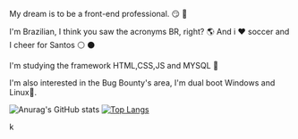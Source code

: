 My dream is to be a front-end professional. :smirk: :raised_hands:

I'm Brazilian, I think you saw the acronyms BR, right? :earth_americas: And i :heart: soccer and I cheer for Santos :white_circle: :black_circle:

I'm studying the framework HTML,CSS,JS and MYSQL :blue_book:

I'm also interested in the Bug Bounty's area, I'm dual boot Windows and Linux:penguin:.

![Anurag's GitHub stats](https://github-readme-stats.vercel.app/api?username=MiguelLopesBR&show_icons=true&theme=cobalt)
[![Top Langs](https://github-readme-stats.vercel.app/api/top-langs/?username=MiguelLopesBR&layout=compact)](https://github.com/MiguelLopesBR/github-readme-stats)


k

